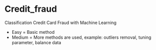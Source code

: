 # Credit_fraud
Classification Credit Card Fraud with Machine Learning

+ Easy = Basic method 
+ Medium = More methods are used, example: outliers removal, tuning parameter, balance data
